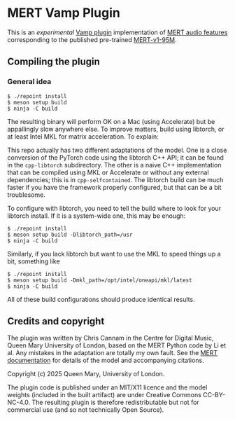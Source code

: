 
# MERT Vamp Plugin

This is an *experimental* [Vamp plugin](https://vamp-plugins.org)
implementation of [MERT audio
features](https://github.com/yizhilll/MERT) corresponding to the
published pre-trained
[MERT-v1-95M](https://huggingface.co/m-a-p/MERT-v1-95M).

## Compiling the plugin

### General idea

```
$ ./repoint install
$ meson setup build
$ ninja -C build
```

The resulting binary will perform OK on a Mac (using Accelerate) but
be appallingly slow anywhere else. To improve matters, build using
libtorch, or at least Intel MKL for matrix acceleration. To explain:

This repo actually has two different adaptations of the model. One is
a close conversion of the PyTorch code using the libtorch C++ API; it
can be found in the `cpp-libtorch` subdirectory. The other is a naive
C++ implementation that can be compiled using MKL or Accelerate or
without any external dependencies; this is in `cpp-selfcontained`. The
libtorch build can be much faster if you have the framework properly
configured, but that can be a bit troublesome.

To configure with libtorch, you need to tell the build where to look
for your libtorch install. If it is a system-wide one, this may be
enough:

```
$ ./repoint install
$ meson setup build -Dlibtorch_path=/usr
$ ninja -C build
```

Similarly, if you lack libtorch but want to use the MKL to speed
things up a bit, something like

```
$ ./repoint install
$ meson setup build -Dmkl_path=/opt/intel/oneapi/mkl/latest
$ ninja -C build
```

All of these build configurations should produce identical results.

## Credits and copyright

The plugin was written by Chris Cannam in the Centre for Digital
Music, Queen Mary University of London, based on the MERT Python code
by Li et al. Any mistakes in the adaptation are totally my own
fault. See the [MERT
documentation](https://huggingface.co/m-a-p/MERT-v1-95M) for details
of the model and accompanying citations.

Copyright (c) 2025 Queen Mary, University of London.

The plugin code is published under an MIT/X11 licence and the model
weights (included in the built artifact) are under Creative Commons
CC-BY-NC-4.0. The resulting plugin is therefore redistributable but
not for commercial use (and so not technically Open Source).

